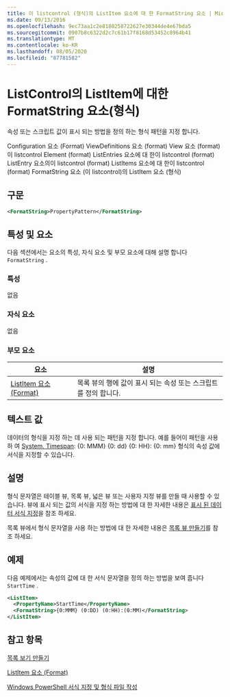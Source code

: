 ```yaml
---
title: 이 listcontrol (형식)의 ListItem 요소에 대 한 FormatString 요소 | Microsoft Docs
ms.date: 09/13/2016
ms.openlocfilehash: 9ec73aa1c2e8180258722627e30344de4e67bda5
ms.sourcegitcommit: 0907b8c6322d2c7c61b17f8168d53452c8964b41
ms.translationtype: MT
ms.contentlocale: ko-KR
ms.lasthandoff: 08/05/2020
ms.locfileid: "87781582"
---
```

# <a name="formatstring-element-for-listitem-for-listcontrol--format"></a>ListControl의 ListItem에 대한 FormatString 요소(형식)

속성 또는 스크립트 값이 표시 되는 방법을 정의 하는 형식 패턴을 지정 합니다.

Configuration 요소 (Format) ViewDefinitions 요소 (format) View 요소 (format)이 listcontrol Element (format) ListEntries 요소에 대 한이 listcontrol (format) ListEntry 요소의이 listcontrol (format) ListItems 요소에 대 한이 listcontrol (format) FormatString 요소 (이 listcontrol)의 ListItem 요소 (형식)

## <a name="syntax"></a>구문

```xml
<FormatString>PropertyPattern</FormatString>
```

## <a name="attributes-and-elements"></a>특성 및 요소

다음 섹션에서는 요소의 특성, 자식 요소 및 부모 요소에 대해 설명 합니다 `FormatString` .

### <a name="attributes"></a>특성

없음

### <a name="child-elements"></a>자식 요소

없음

### <a name="parent-elements"></a>부모 요소

|요소|설명|
|-------------|-----------------|
|[ListItem 요소 (Format)](./listitem-element-for-listitems-for-listcontrol-format.md)|목록 뷰의 행에 값이 표시 되는 속성 또는 스크립트를 정의 합니다.|

## <a name="text-value"></a>텍스트 값

데이터의 형식을 지정 하는 데 사용 되는 패턴을 지정 합니다. 예를 들어이 패턴을 사용 하 여 [System. Timespan](/dotnet/api/System.TimeSpan): {0: MMM} {0: dd} {0: HH}: {0: mm} 형식의 속성 값에 서식을 지정할 수 있습니다.

## <a name="remarks"></a>설명

형식 문자열은 테이블 뷰, 목록 뷰, 넓은 뷰 또는 사용자 지정 뷰를 만들 때 사용할 수 있습니다. 뷰에 표시 되는 값의 서식을 지정 하는 방법에 대 한 자세한 내용은 [표시 된 데이터 서식 지정](./formatting-displayed-data.md)을 참조 하세요.

목록 뷰에서 형식 문자열을 사용 하는 방법에 대 한 자세한 내용은 [목록 뷰 만들기](./creating-a-list-view.md)를 참조 하세요.

## <a name="example"></a>예제

다음 예제에서는 속성의 값에 대 한 서식 문자열을 정의 하는 방법을 보여 줍니다 `StartTime` .

```xml
<ListItem>
  <PropertyName>StartTime</PropertyName>
  <FormatString>{0:MMM} (0:DD) (0:HH):(0:MM)</FormatString>
</ListItem>
```

## <a name="see-also"></a>참고 항목

[목록 보기 만들기](./creating-a-list-view.md)

[ListItem 요소 (Format)](./listitem-element-for-listitems-for-listcontrol-format.md)

[Windows PowerShell 서식 지정 및 형식 파일 작성](./writing-a-powershell-formatting-file.md)
